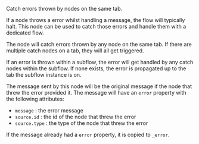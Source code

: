 Catch errors thrown by nodes on the same tab.

If a node throws a error whilst handling a message, the flow will typically halt. This node can be used to catch those errors and handle them with a dedicated flow.

The node will catch errors thrown by any node on the same tab. If there are multiple catch nodes on a tab, they will all get triggered.

If an error is thrown within a subflow, the error will get handled by any catch nodes within the subflow. If none exists, the error is propagated up to the tab the subflow instance is on.

The message sent by this node will be the original message if the node that threw the error provided it. The message will have an `error` property with the following attributes:

*   `message` : the error message
*   `source.id` : the id of the node that threw the error
*   `source.type` : the type of the node that threw the error

If the message already had a `error` property, it is copied to `_error`.